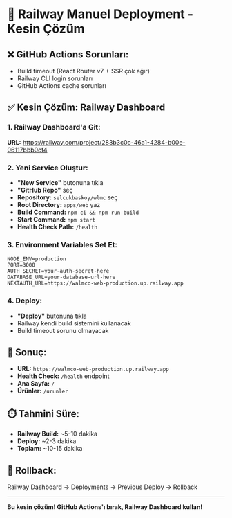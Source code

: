 # 🚀 Railway Manuel Deployment - Kesin Çözüm

## ❌ GitHub Actions Sorunları:
- Build timeout (React Router v7 + SSR çok ağır)
- Railway CLI login sorunları
- GitHub Actions cache sorunları

## ✅ Kesin Çözüm: Railway Dashboard

### 1. Railway Dashboard'a Git:
**URL:** https://railway.com/project/283b3c0c-46a1-4284-b00e-06117bbb0cf4

### 2. Yeni Service Oluştur:
- **"New Service"** butonuna tıkla
- **"GitHub Repo"** seç
- **Repository:** `selcukbaskoy/wlmc` seç
- **Root Directory:** `apps/web` yaz
- **Build Command:** `npm ci && npm run build`
- **Start Command:** `npm start`
- **Health Check Path:** `/health`

### 3. Environment Variables Set Et:
```
NODE_ENV=production
PORT=3000
AUTH_SECRET=your-auth-secret-here
DATABASE_URL=your-database-url-here
NEXTAUTH_URL=https://walmco-web-production.up.railway.app
```

### 4. Deploy:
- **"Deploy"** butonuna tıkla
- Railway kendi build sistemini kullanacak
- Build timeout sorunu olmayacak

## 🎯 Sonuç:
- **URL:** `https://walmco-web-production.up.railway.app`
- **Health Check:** `/health` endpoint
- **Ana Sayfa:** `/` 
- **Ürünler:** `/urunler`

## ⏱️ Tahmini Süre:
- **Railway Build:** ~5-10 dakika
- **Deploy:** ~2-3 dakika
- **Toplam:** ~10-15 dakika

## 🔧 Rollback:
Railway Dashboard → Deployments → Previous Deploy → Rollback

---

**Bu kesin çözüm! GitHub Actions'ı bırak, Railway Dashboard kullan!**
